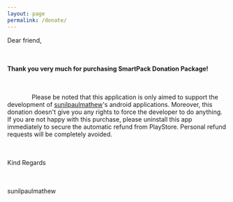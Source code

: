 ```yaml
---
layout: page
permalink: /donate/
---
```


<style>
    tab1 { padding-left: 4em; }
</style>

<p style="text-align: justify;">Dear friend,<br><br>

<br><strong>Thank you very much for purchasing SmartPack Donation Package!</strong><br><br>

<br><tab1>Please be noted that this application is only aimed to support the development of <a href="https://play.google.com/store/apps/dev?id=5836199813143882901" target="_blank">sunilpaulmathew</a>'s android applications. Moreover, this donation doesn't give you any rights to force the developer to do anything. If you are not happy with this purchase, please uninstall this app immediately to secure the automatic refund from PlayStore. Personal refund requests will be completely avoided.<br><br>

<br>Kind Regards<br><br>

<br>sunilpaulmathew</tab1></p>
